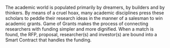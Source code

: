 The academic world is populated primarily by dreamers, by builders and by thinkers. By means of a cruel hoax, many academic disciplines press these scholars to peddle their research ideas in the manner of a salesman to win academic grants. Game of Grants makes the process of connecting researchers with funding simpler and more dignified. When a match is found, the RFP, proposal, researcher(s) and investor(s) are bound into a Smart Contract that handles the funding.
